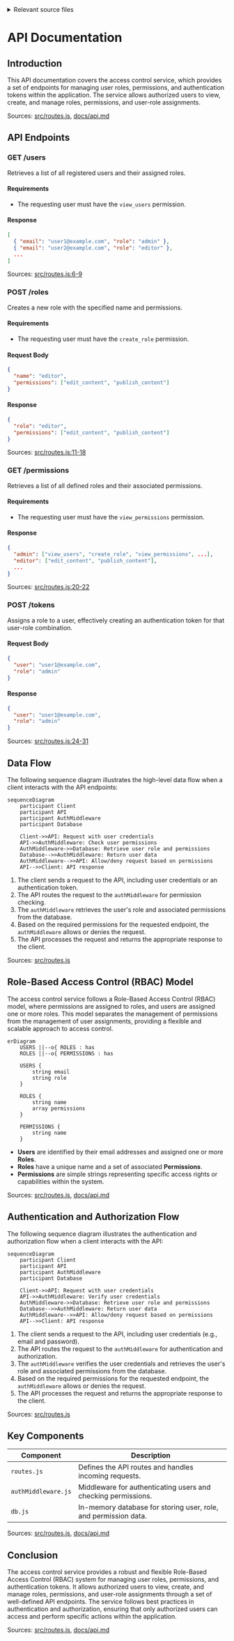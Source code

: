 <details>
<summary>Relevant source files</summary>

The following files were used as context for generating this wiki page:

- [src/routes.js](https://github.com/aanickode/access-control-service/blob/main/src/routes.js)
- [docs/api.md](https://github.com/aanickode/access-control-service/blob/main/docs/api.md)
</details>

# API Documentation

## Introduction

This API documentation covers the access control service, which provides a set of endpoints for managing user roles, permissions, and authentication tokens within the application. The service allows authorized users to view, create, and manage roles, permissions, and user-role assignments.

Sources: [src/routes.js](), [docs/api.md]()

## API Endpoints

### GET /users

Retrieves a list of all registered users and their assigned roles.

#### Requirements

- The requesting user must have the `view_users` permission.

#### Response

```json
[
  { "email": "user1@example.com", "role": "admin" },
  { "email": "user2@example.com", "role": "editor" },
  ...
]
```

Sources: [src/routes.js:6-9]()

### POST /roles

Creates a new role with the specified name and permissions.

#### Requirements

- The requesting user must have the `create_role` permission.

#### Request Body

```json
{
  "name": "editor",
  "permissions": ["edit_content", "publish_content"]
}
```

#### Response

```json
{
  "role": "editor",
  "permissions": ["edit_content", "publish_content"]
}
```

Sources: [src/routes.js:11-18]()

### GET /permissions

Retrieves a list of all defined roles and their associated permissions.

#### Requirements

- The requesting user must have the `view_permissions` permission.

#### Response

```json
{
  "admin": ["view_users", "create_role", "view_permissions", ...],
  "editor": ["edit_content", "publish_content"],
  ...
}
```

Sources: [src/routes.js:20-22]()

### POST /tokens

Assigns a role to a user, effectively creating an authentication token for that user-role combination.

#### Request Body

```json
{
  "user": "user1@example.com",
  "role": "admin"
}
```

#### Response

```json
{
  "user": "user1@example.com",
  "role": "admin"
}
```

Sources: [src/routes.js:24-31]()

## Data Flow

The following sequence diagram illustrates the high-level data flow when a client interacts with the API endpoints:

```mermaid
sequenceDiagram
    participant Client
    participant API
    participant AuthMiddleware
    participant Database

    Client->>API: Request with user credentials
    API->>AuthMiddleware: Check user permissions
    AuthMiddleware->>Database: Retrieve user role and permissions
    Database-->>AuthMiddleware: Return user data
    AuthMiddleware-->>API: Allow/deny request based on permissions
    API-->>Client: API response
```

1. The client sends a request to the API, including user credentials or an authentication token.
2. The API routes the request to the `authMiddleware` for permission checking.
3. The `authMiddleware` retrieves the user's role and associated permissions from the database.
4. Based on the required permissions for the requested endpoint, the `authMiddleware` allows or denies the request.
5. The API processes the request and returns the appropriate response to the client.

Sources: [src/routes.js]()

## Role-Based Access Control (RBAC) Model

The access control service follows a Role-Based Access Control (RBAC) model, where permissions are assigned to roles, and users are assigned one or more roles. This model separates the management of permissions from the management of user assignments, providing a flexible and scalable approach to access control.

```mermaid
erDiagram
    USERS ||--o{ ROLES : has
    ROLES ||--o{ PERMISSIONS : has

    USERS {
        string email
        string role
    }

    ROLES {
        string name
        array permissions
    }

    PERMISSIONS {
        string name
    }
```

- **Users** are identified by their email addresses and assigned one or more **Roles**.
- **Roles** have a unique name and a set of associated **Permissions**.
- **Permissions** are simple strings representing specific access rights or capabilities within the system.

Sources: [src/routes.js](), [docs/api.md]()

## Authentication and Authorization Flow

The following sequence diagram illustrates the authentication and authorization flow when a client interacts with the API:

```mermaid
sequenceDiagram
    participant Client
    participant API
    participant AuthMiddleware
    participant Database

    Client->>API: Request with user credentials
    API->>AuthMiddleware: Verify user credentials
    AuthMiddleware->>Database: Retrieve user role and permissions
    Database-->>AuthMiddleware: Return user data
    AuthMiddleware-->>API: Allow/deny request based on permissions
    API-->>Client: API response
```

1. The client sends a request to the API, including user credentials (e.g., email and password).
2. The API routes the request to the `authMiddleware` for authentication and authorization.
3. The `authMiddleware` verifies the user credentials and retrieves the user's role and associated permissions from the database.
4. Based on the required permissions for the requested endpoint, the `authMiddleware` allows or denies the request.
5. The API processes the request and returns the appropriate response to the client.

Sources: [src/routes.js]()

## Key Components

| Component | Description |
| --- | --- |
| `routes.js` | Defines the API routes and handles incoming requests. |
| `authMiddleware.js` | Middleware for authenticating users and checking permissions. |
| `db.js` | In-memory database for storing user, role, and permission data. |

Sources: [src/routes.js](), [docs/api.md]()

## Conclusion

The access control service provides a robust and flexible Role-Based Access Control (RBAC) system for managing user roles, permissions, and authentication tokens. It allows authorized users to view, create, and manage roles, permissions, and user-role assignments through a set of well-defined API endpoints. The service follows best practices in authentication and authorization, ensuring that only authorized users can access and perform specific actions within the application.

Sources: [src/routes.js](), [docs/api.md]()